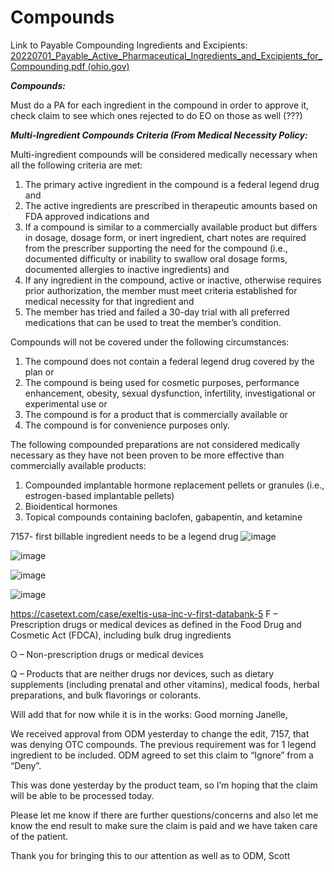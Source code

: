 # Compounds

Link to Payable Compounding Ingredients and Excipients:
[20220701_Payable_Active_Pharmaceutical_Ingredients_and_Excipients_for_Compounding.pdf (ohio.gov)](https://pharmacy.medicaid.ohio.gov/sites/default/files/20220701_Payable_Active_Pharmaceutical_Ingredients_and_Excipients_for_Compounding.pdf#overlay-context=drug-coverage)

***Compounds:*** 

Must do a PA for each ingredient in the compound in order to approve it, check claim to see which ones rejected to do EO on those as well (???)


***Multi-Ingredient Compounds Criteria (From Medical Necessity Policy:***

Multi-ingredient compounds will be considered medically necessary when all the following criteria are met: 
1. The primary active ingredient in the compound is a federal legend drug and 
2. The active ingredients are prescribed in therapeutic amounts based on FDA approved indications and 
3. If a compound is similar to a commercially available product but differs in dosage, dosage form, or inert ingredient, chart notes are required from the prescriber supporting the need for the compound (i.e., documented difficulty or inability to swallow oral dosage forms, documented allergies to inactive ingredients) and 
4. If any ingredient in the compound, active or inactive, otherwise requires prior authorization, the member must meet criteria established for medical necessity for that ingredient and 
5. The member has tried and failed a 30-day trial with all preferred medications that can be used to treat the member’s condition.  

Compounds will not be covered under the following circumstances: 
1. The compound does not contain a federal legend drug covered by the plan or  
2. The compound is being used for cosmetic purposes, performance enhancement, obesity, sexual dysfunction, infertility, investigational or experimental use or  
3. The compound is for a product that is commercially available or  
4. The compound is for convenience purposes only. 

The following compounded preparations are not considered medically necessary as they have not been proven to be more effective than commercially available products: 
1. Compounded implantable hormone replacement pellets or granules (i.e., estrogen-based implantable pellets)  
2. Bioidentical hormones 
3. Topical compounds containing baclofen, gabapentin, and ketamine 


7157- first billable ingredient needs to be a legend drug
![image](https://user-images.githubusercontent.com/122046056/227091696-171afbcc-71c6-4a81-91fc-d65a394f8ed0.png)

![image](https://user-images.githubusercontent.com/122046056/227092329-a9b8465d-bca8-4166-8d26-0f5b1a3d715c.png)

![image](https://user-images.githubusercontent.com/122046056/227092376-d1064d72-d64f-43ff-87a3-0c94cd45f59b.png)

![image](https://user-images.githubusercontent.com/122046056/227092393-05fcbf71-efce-4973-ad43-ecc71381876b.png)


https://casetext.com/case/exeltis-usa-inc-v-first-databank-5
F – Prescription drugs or medical devices as defined in the Food Drug and Cosmetic Act (FDCA), including bulk drug ingredients

O – Non-prescription drugs or medical devices

Q – Products that are neither drugs nor devices, such as dietary supplements (including prenatal and other vitamins), medical foods, herbal preparations, and bulk flavorings or colorants.



Will add that for now while it is in the works:
Good morning Janelle,

We received approval from ODM yesterday to change the edit, 7157, that was denying OTC compounds.  The previous requirement was for 1 legend ingredient to be included.  ODM agreed to set this claim to “Ignore” from a “Deny”.

This was done yesterday by the product team, so I’m hoping that the claim will be able to be processed today.

Please let me know if there are further questions/concerns and also let me know the end result to make sure the claim is paid and we have taken care of the patient.

Thank you for bringing this to our attention as well as to ODM, Scott
